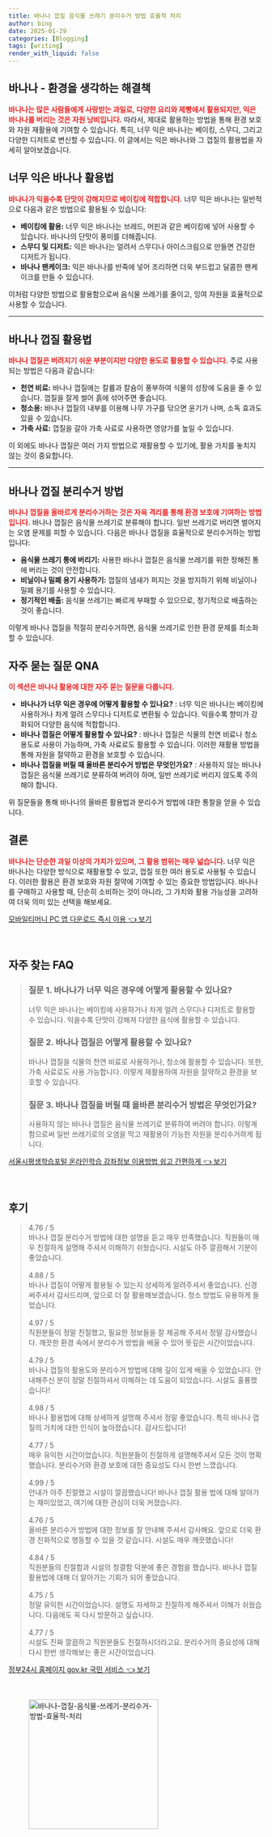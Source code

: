 ```yaml
---
title: 바나나 껍질 음식물 쓰레기 분리수거 방법 효율적 처리
author: bing
date: 2025-01-29
categories: [Blogging]
tags: [writing]
render_with_liquid: false
---
```



<h2 id='바나나-환경을-생각하는-해결책'>바나나 - 환경을 생각하는 해결책</h2>

<p><b><span style="color: #ee2323;">바나나는 많은 사람들에게 사랑받는 과일로, 다양한 요리와 제빵에서 활용되지만, 익은 바나나를 버리는 것은 자원 낭비입니다.</span></b> 따라서, 제대로 활용하는 방법을 통해 환경 보호와 자원 재활용에 기여할 수 있습니다. 특히, 너무 익은 바나나는 베이킹, 스무디, 그리고 다양한 디저트로 변신할 수 있습니다. 이 글에서는 익은 바나나와 그 껍질의 활용법을 자세히 알아보겠습니다.</p>

<h2 id='너무-익은-바나나-활용법'>너무 익은 바나나 활용법</h2>

<p><b><span style="color: #ee2323;">바나나가 익을수록 단맛이 강해지므로 베이킹에 적합합니다.</span></b> 너무 익은 바나나는 일반적으로 다음과 같은 방법으로 활용될 수 있습니다:</p>

<ul>
    <li><b>베이킹에 활용:</b> 너무 익은 바나나는 브레드, 머핀과 같은 베이킹에 넣어 사용할 수 있습니다. 바나나의 단맛이 풍미를 더해줍니다.</li>
    <li><b>스무디 및 디저트:</b> 익은 바나나는 얼려서 스무디나 아이스크림으로 만들면 건강한 디저트가 됩니다.</li>
    <li><b>바나나 팬케이크:</b> 익은 바나나를 반죽에 넣어 조리하면 더욱 부드럽고 달콤한 팬케이크를 만들 수 있습니다.</li>
</ul>

<p>이처럼 다양한 방법으로 활용함으로써 음식물 쓰레기를 줄이고, 잉여 자원을 효율적으로 사용할 수 있습니다.</p>

<hr />

<h2 id='바나나-껍질-활용법'>바나나 껍질 활용법</h2>

<p><b><span style="color: #ee2323;">바나나 껍질은 버려지기 쉬운 부분이지만 다양한 용도로 활용할 수 있습니다.</span></b> 주로 사용되는 방법은 다음과 같습니다:</p>

<ul>
    <li><b>천연 비료:</b> 바나나 껍질에는 칼륨과 칼슘이 풍부하여 식물의 성장에 도움을 줄 수 있습니다. 껍질을 잘게 썰어 흙에 섞어주면 좋습니다.</li>
    <li><b>청소용:</b> 바나나 껍질의 내부를 이용해 나무 가구를 닦으면 윤기가 나며, 소독 효과도 있을 수 있습니다.</li>
    <li><b>가축 사료:</b> 껍질을 갈아 가축 사료로 사용하면 영양가를 높일 수 있습니다.</li>
</ul>

<p>이 외에도 바나나 껍질은 여러 가지 방법으로 재활용할 수 있기에, 활용 가치를 놓치지 않는 것이 중요합니다.</p>

<hr />

<h2 id='바나나-껍질-분리수거-방법'>바나나 껍질 분리수거 방법</h2>

<p><b><span style="color: #ee2323;">바나나 껍질을 올바르게 분리수거하는 것은 자육 격리를 통해 환경 보호에 기여하는 방법입니다.</span></b> 바나나 껍질은 음식물 쓰레기로 분류해야 합니다. 일반 쓰레기로 버리면 벌어지는 오염 문제를 피할 수 있습니다. 다음은 바나나 껍질을 효율적으로 분리수거하는 방법입니다:</p>

<ul>
    <li><b>음식물 쓰레기 통에 버리기:</b> 사용한 바나나 껍질은 음식물 쓰레기를 위한 정해진 통에 버리는 것이 안전합니다.</li>
    <li><b>비닐이나 밀폐 용기 사용하기:</b> 껍질의 냄새가 퍼지는 것을 방지하기 위해 비닐이나 밀폐 용기를 사용할 수 있습니다.</li>
    <li><b>정기적인 배출:</b> 음식물 쓰레기는 빠르게 부패할 수 있으므로, 정기적으로 배출하는 것이 좋습니다.</li>
</ul>

<p>이렇게 바나나 껍질을 적절히 분리수거하면, 음식물 쓰레기로 인한 환경 문제를 최소화할 수 있습니다.</p>

<h2 id='자주-묻는-질문-QNA'>자주 묻는 질문 QNA</h2>

<p><b><span style="color: #ee2323;">이 섹션은 바나나 활용에 대한 자주 묻는 질문을 다룹니다.</span></b></p>

<ul>
    <li><b>바나나가 너무 익은 경우에 어떻게 활용할 수 있나요?</b> : 너무 익은 바나나는 베이킹에 사용하거나 차게 얼려 스무디나 디저트로 변환될 수 있습니다. 익을수록 향미가 강화되어 다양한 음식에 적합합니다.</li>
    <li><b>바나나 껍질은 어떻게 활용할 수 있나요?</b> : 바나나 껍질은 식물의 천연 비료나 청소 용도로 사용이 가능하며, 가축 사료로도 활용할 수 있습니다. 이러한 재활용 방법을 통해 자원을 절약하고 환경을 보호할 수 있습니다.</li>
    <li><b>바나나 껍질을 버릴 때 올바른 분리수거 방법은 무엇인가요?</b> : 사용하지 않는 바나나 껍질은 음식물 쓰레기로 분류하여 버려야 하며, 일반 쓰레기로 버리지 않도록 주의해야 합니다.</li>
</ul>

<p>위 질문들을 통해 바나나의 올바른 활용법과 분리수거 방법에 대한 통찰을 얻을 수 있습니다.</p>

<h2 id='결론'>결론</h2>

<p><b><span style="color: #ee2323;">바나나는 단순한 과일 이상의 가치가 있으며, 그 활용 범위는 매우 넓습니다.</span></b> 너무 익은 바나나는 다양한 방식으로 재활용할 수 있고, 껍질 또한 여러 용도로 사용될 수 있습니다. 이러한 활용은 환경 보호와 자원 절약에 기여할 수 있는 중요한 방법입니다. 바나나를 구매하고 사용할 때, 단순히 소비하는 것이 아니라, 그 가치와 활용 가능성을 고려하여 더욱 의미 있는 선택을 해보세요.</p>


<p><a class="click-button" title="모바일티머니 PC 앱 다운로드 즉시 이용" href="https://greenforu.github.io/posts/%EB%AA%A8%EB%B0%94%EC%9D%BC%ED%8B%B0%EB%A8%B8%EB%8B%88-PC-%EC%95%B1-%EB%8B%A4%EC%9A%B4%EB%A1%9C%EB%93%9C-%EC%A6%89%EC%8B%9C-%EC%9D%B4%EC%9A%A9/" rel="dofollow">모바일티머니 PC 앱 다운로드 즉시 이용 👈 보기</a></p><br>
<h2 id='자주_찾는_FAQ'>자주 찾는 FAQ</h2>
<div itemscope="" itemtype="https://schema.org/FAQPage"> 
<blockquote> 
<div itemscope="" itemprop="mainEntity" itemtype="https://schema.org/Question"> 
<h3 itemprop="name">질문 1. 바나나가 너무 익은 경우에 어떻게 활용할 수 있나요?</h3> 
<div itemscope="" itemprop="acceptedAnswer" itemtype="https://schema.org/Answer"> 
<span itemprop="text"> 
<p>너무 익은 바나나는 베이킹에 사용하거나 차게 얼려 스무디나 디저트로 활용할 수 있습니다. 익을수록 단맛이 강해져 다양한 음식에 활용할 수 있습니다.</p> 
</span> 
</div> 
</div> 

<div itemscope="" itemprop="mainEntity" itemtype="https://schema.org/Question"> 
<h3 itemprop="name">질문 2. 바나나 껍질은 어떻게 활용할 수 있나요?</h3> 
<div itemscope="" itemprop="acceptedAnswer" itemtype="https://schema.org/Answer"> 
<span itemprop="text"> 
<p>바나나 껍질을 식물의 천연 비료로 사용하거나, 청소에 활용할 수 있습니다. 또한, 가축 사료로도 사용 가능합니다. 이렇게 재활용하여 자원을 절약하고 환경을 보호할 수 있습니다.</p> 
</span> 
</div> 
</div> 

<div itemscope="" itemprop="mainEntity" itemtype="https://schema.org/Question"> 
<h3 itemprop="name">질문 3. 바나나 껍질을 버릴 때 올바른 분리수거 방법은 무엇인가요?</h3> 
<div itemscope="" itemprop="acceptedAnswer" itemtype="https://schema.org/Answer"> 
<span itemprop="text"> 
<p>사용하지 않는 바나나 껍질은 음식물 쓰레기로 분류하여 버려야 합니다. 이렇게 함으로써 일반 쓰레기로의 오염을 막고 재활용이 가능한 자원을 분리수거하게 됩니다.</p> 
</span> 
</div> 
</div> 
</blockquote> 
</div>
<p><a class="click-button" title="서울시평생학습포털 온라인학습 강좌정보 이용방법 쉽고 간편하게" href="https://greenforu.github.io/posts/%EC%84%9C%EC%9A%B8%EC%8B%9C%ED%8F%89%EC%83%9D%ED%95%99%EC%8A%B5%ED%8F%AC%ED%84%B8-%EC%98%A8%EB%9D%BC%EC%9D%B8%ED%95%99%EC%8A%B5-%EA%B0%95%EC%A2%8C%EC%A0%95%EB%B3%B4-%EC%9D%B4%EC%9A%A9%EB%B0%A9%EB%B2%95-%EC%89%BD%EA%B3%A0-%EA%B0%84%ED%8E%B8%ED%95%98%EA%B2%8C/" rel="dofollow">서울시평생학습포털 온라인학습 강좌정보 이용방법 쉽고 간편하게 👈 보기</a></p><br>
<h2 id='후기'>후기</h2>
<div itemscope itemtype="https://schema.org/Product">
  <blockquote>
  <div itemprop="review" itemscope itemtype="https://schema.org/Review">
      <div itemprop="reviewRating" itemscope itemtype="https://schema.org/Rating"> <span itemprop="ratingValue">4.76</span> / <span itemprop="bestRating">5</span> </div>
      <span itemprop="reviewBody">바나나 껍질 분리수거 방법에 대한 설명을 듣고 매우 만족했습니다. 직원들이 매우 친절하게 설명해 주셔서 이해하기 쉬웠습니다. 시설도 아주 깔끔해서 기분이 좋았습니다.</span>
  </div>
  <br>
  <div itemprop="review" itemscope itemtype="https://schema.org/Review">
      <div itemprop="reviewRating" itemscope itemtype="https://schema.org/Rating"> <span itemprop="ratingValue">4.88</span> / <span itemprop="bestRating">5</span> </div>
      <span itemprop="reviewBody">바나나 껍질이 어떻게 활용될 수 있는지 상세하게 알려주셔서 좋았습니다. 신경 써주셔서 감사드리며, 앞으로 더 잘 활용해보겠습니다. 청소 방법도 유용하게 들었습니다.</span>
  </div>
  <br>
  <div itemprop="review" itemscope itemtype="https://schema.org/Review">
      <div itemprop="reviewRating" itemscope itemtype="https://schema.org/Rating"> <span itemprop="ratingValue">4.97</span> / <span itemprop="bestRating">5</span> </div>
      <span itemprop="reviewBody">직원분들이 정말 친절했고, 필요한 정보들을 잘 제공해 주셔서 정말 감사했습니다. 깨끗한 환경 속에서 분리수거 방법을 배울 수 있어 뜻깊은 시간이었습니다.</span>
  </div>
  <br>
  <div itemprop="review" itemscope itemtype="https://schema.org/Review">
      <div itemprop="reviewRating" itemscope itemtype="https://schema.org/Rating"> <span itemprop="ratingValue">4.79</span> / <span itemprop="bestRating">5</span> </div>
      <span itemprop="reviewBody">바나나 껍질의 활용도와 분리수거 방법에 대해 깊이 있게 배울 수 있었습니다. 안내해주신 분이 정말 친절하셔서 이해하는 데 도움이 되었습니다. 시설도 훌륭했습니다!</span>
  </div>
  <br>
  <div itemprop="review" itemscope itemtype="https://schema.org/Review">
      <div itemprop="reviewRating" itemscope itemtype="https://schema.org/Rating"> <span itemprop="ratingValue">4.98</span> / <span itemprop="bestRating">5</span> </div>
      <span itemprop="reviewBody">바나나 활용법에 대해 상세하게 설명해 주셔서 정말 좋았습니다. 특히 바나나 껍질의 가치에 대한 인식이 높아졌습니다. 감사드립니다!</span>
  </div>
  <br>
  <div itemprop="review" itemscope itemtype="https://schema.org/Review">
      <div itemprop="reviewRating" itemscope itemtype="https://schema.org/Rating"> <span itemprop="ratingValue">4.77</span> / <span itemprop="bestRating">5</span> </div>
      <span itemprop="reviewBody">매우 유익한 시간이었습니다. 직원분들이 친절하게 설명해주셔서 모든 것이 명확했습니다. 분리수거와 환경 보호에 대한 중요성도 다시 한번 느꼈습니다.</span>
  </div>
  <br>
  <div itemprop="review" itemscope itemtype="https://schema.org/Review">
      <div itemprop="reviewRating" itemscope itemtype="https://schema.org/Rating"> <span itemprop="ratingValue">4.99</span> / <span itemprop="bestRating">5</span> </div>
      <span itemprop="reviewBody">안내가 아주 친절했고 시설이 깔끔했습니다! 바나나 껍질 활용 법에 대해 알아가는 재미있었고, 여기에 대한 관심이 더욱 커졌습니다.</span>
  </div>
  <br>
  <div itemprop="review" itemscope itemtype="https://schema.org/Review">
      <div itemprop="reviewRating" itemscope itemtype="https://schema.org/Rating"> <span itemprop="ratingValue">4.76</span> / <span itemprop="bestRating">5</span> </div>
      <span itemprop="reviewBody">올바른 분리수거 방법에 대한 정보를 잘 안내해 주셔서 감사해요. 앞으로 더욱 환경 친화적으로 행동할 수 있을 것 같습니다. 시설도 매우 깨끗했습니다!</span>
  </div>
  <br>
  <div itemprop="review" itemscope itemtype="https://schema.org/Review">
      <div itemprop="reviewRating" itemscope itemtype="https://schema.org/Rating"> <span itemprop="ratingValue">4.84</span> / <span itemprop="bestRating">5</span> </div>
      <span itemprop="reviewBody">직원분들의 친절함과 시설의 청결함 덕분에 좋은 경험을 했습니다. 바나나 껍질 활용법에 대해 더 알아가는 기회가 되어 좋았습니다.</span>
  </div>
  <br>
  <div itemprop="review" itemscope itemtype="https://schema.org/Review">
      <div itemprop="reviewRating" itemscope itemtype="https://schema.org/Rating"> <span itemprop="ratingValue">4.75</span> / <span itemprop="bestRating">5</span> </div>
      <span itemprop="reviewBody">정말 유익한 시간이었습니다. 설명도 자세하고 친절하게 해주셔서 이해가 쉬웠습니다. 다음에도 꼭 다시 방문하고 싶습니다.</span>
  </div>
  <br>
  <div itemprop="review" itemscope itemtype="https://schema.org/Review">
      <div itemprop="reviewRating" itemscope itemtype="https://schema.org/Rating"> <span itemprop="ratingValue">4.77</span> / <span itemprop="bestRating">5</span> </div>
      <span itemprop="reviewBody">시설도 진짜 깔끔하고 직원분들도 친절하시더라고요. 분리수거의 중요성에 대해 다시 한번 생각해보는 좋은 시간이었습니다.</span>
  </div>
  </blockquote>
</div>
<p><a class="click-button" title="정부24시 홈페이지 gov.kr 국민 서비스" href="https://greenforu.github.io/posts/%EC%A0%95%EB%B6%8024%EC%8B%9C-%ED%99%88%ED%8E%98%EC%9D%B4%EC%A7%80-gov.kr-%EA%B5%AD%EB%AF%BC-%EC%84%9C%EB%B9%84%EC%8A%A4/" rel="dofollow">정부24시 홈페이지 gov.kr 국민 서비스 👈 보기</a></p><br>
<figure class="image"><img src="https://greenforu.github.io/assets/img/thumbnail/바나나-껍질-음식물-쓰레기-분리수거-방법-효율적-처리.webp" alt="바나나-껍질-음식물-쓰레기-분리수거-방법-효율적-처리" width="256" height="256"></figure>